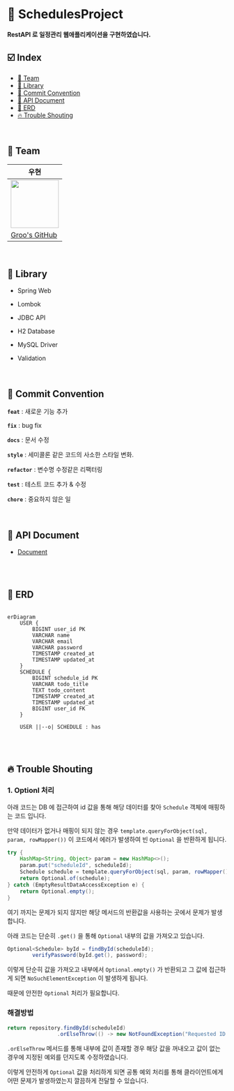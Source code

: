 # 📆 SchedulesProject

**RestAPI 로 일정관리 웹애플리케이션을 구현하였습니다.**

## ☑️ Index
- [🏁 Team](#-Team)
- [📂 Library](#-Library)
- [📑 Commit Convention](#-Commit-Convention)   
- [🛜 API Document](#-API-Document)
- [🔗 ERD](#-ERD)
- [🔥 Trouble Shouting](#-Trouble-Shouting)

<br>

## 🏁 Team
|**우현**|
|--------|
|<img src="https://github.com/Developer-Nova/Sec19-Local-Data-Persistance_ByAngela/assets/123448121/17a2ba3b-a618-4ac8-93b9-0d0e02c19c78" width="110" height="110">|
|[Groo's GitHub](https://github.com/Developer-Groo)|

<br>

## 📂 Library

- Spring Web

- Lombok

- JDBC API

- H2 Database

- MySQL Driver

- Validation

<br>

## 📑 Commit Convention

**`feat`** : 새로운 기능 추가

**`fix`** : bug fix

**`docs`**  : 문서 수정

**`style`** : 세미콜론 같은 코드의 사소한 스타일 변화.

**`refactor`** : 변수명 수정같은 리팩터링

**`test`** : 테스트 코드 추가 & 수정

**`chore`** : 중요하지 않은 일

<br>

## 🛜 API Document

- [Document](https://github.com/Developer-Groo/SchedulesProject/blob/main/API_Doc.md)

<br>
<br>

## 🔗 ERD

~~~ mermaid

erDiagram
    USER {
        BIGINT user_id PK
        VARCHAR name
        VARCHAR email
        VARCHAR password
        TIMESTAMP created_at
        TIMESTAMP updated_at
    }
    SCHEDULE {
        BIGINT schedule_id PK
        VARCHAR todo_title
        TEXT todo_content
        TIMESTAMP created_at
        TIMESTAMP updated_at
        BIGINT user_id FK
    }

    USER ||--o| SCHEDULE : has

~~~

<br>
<br>

## 🔥 Trouble Shouting

### 1. Optionl 처리

아래 코드는 DB 에 접근하여 id 값을 통해 해당 데이터를 찾아 `Schedule` 객체에 매핑하는 코드 입니다.

만약 데이터가 없거나 매핑이 되지 않는 경우 `template.queryForObject(sql, param, rowMapper())` 이 코드에서 에러가 발생하여 빈 `Optional` 을 반환하게 됩니다. 

~~~ java
try {
    HashMap<String, Object> param = new HashMap<>();
    param.put("scheduleId", scheduleId);
    Schedule schedule = template.queryForObject(sql, param, rowMapper());
    return Optional.of(schedule);
} catch (EmptyResultDataAccessException e) {
    return Optional.empty();
}
~~~

여기 까지는 문제가 되지 않지만 해당 메서드의 반환값을 사용하는 곳에서 문제가 발생합니다.

아래 코드는 단순히 `.get()` 을 통해 `Optional` 내부의 값을 가져오고 있습니다.

~~~ java
Optional<Schedule> byId = findById(scheduleId);
        verifyPassword(byId.get(), password);
~~~

이렇게 단순히 값을 가져오고 내부에서 `Optional.empty()` 가 반환되고 그 값에 접근하게 되면 `NoSuchElementException` 이 발생하게 됩니다.

때문에 안전한 `Optional` 처리가 필요합니다.

### 해결방법

~~~ java
return repository.findById(scheduleId)
                .orElseThrow(() -> new NotFoundException("Requested ID not found"));
~~~

`.orElseThrow` 메서드를 통해 내부에 값이 존재할 경우 해당 값을 꺼내오고 값이 없는 경우에 지정된 예외를 던지도록 수정하였습니다.

이렇게 안전하게 `Optional` 값을 처리하게 되면 공통 예외 처리를 통해 클라이언트에게 어떤 문제가 발생하였는지 깔끔하게 전달할 수 있습니다.

<br>
